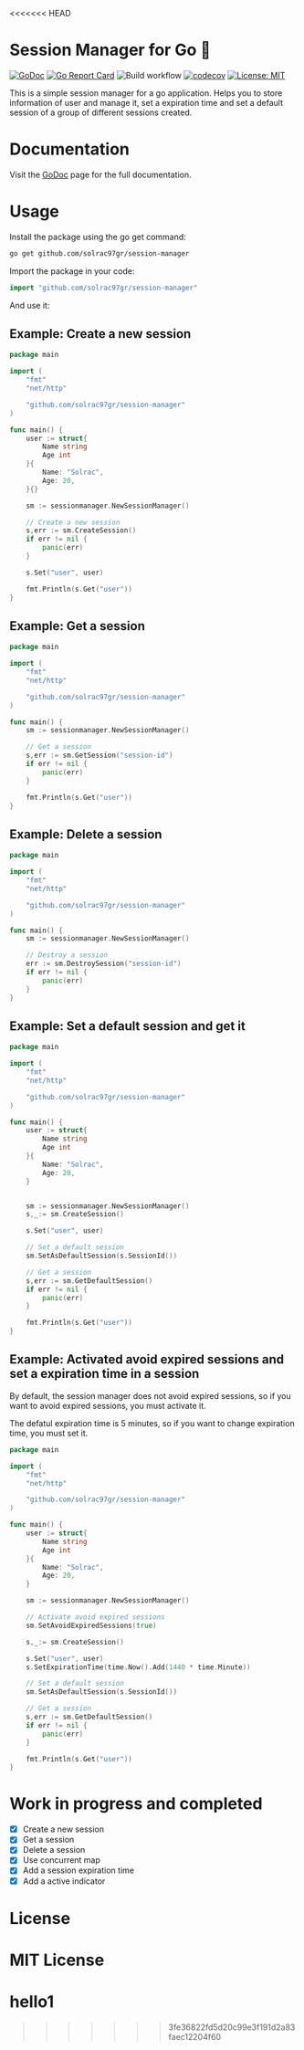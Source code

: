 <<<<<<< HEAD
# Session Manager for Go 📂
[![GoDoc](https://godoc.org/github.com/solrac97gr/session-manager?status.svg)](https://godoc.org/github.com/solrac97gr/session-manager)
[![Go Report Card](https://goreportcard.com/badge/github.com/solrac97gr/session-manager)](https://goreportcard.com/report/github.com/solrac97gr/session-manager)
![Build workflow](https://github.com/solrac97gr/session-manager/actions/workflows/workflows.yml/badge.svg)
[![codecov](https://codecov.io/gh/solrac97gr/session-manager/branch/main/graph/badge.svg)](https://codecov.io/gh/solrac97gr/session-manager)
[![License: MIT](https://img.shields.io/badge/License-MIT-yellow.svg)](https://opensource.org/licenses/MIT)

This is a simple session manager for a go application. Helps you to store information of user and manage it, set a expiration time and set a default session of a group of different sessions created.

# Documentation

Visit the [GoDoc](https://godoc.org/github.com/solrac97gr/session-manager) page for the full documentation.



# Usage

Install the package using the go get command:

```bash
go get github.com/solrac97gr/session-manager
```

Import the package in your code:

```go
import "github.com/solrac97gr/session-manager"
```

And use it:

## Example: Create a new session
```go
package main

import (
    "fmt"
    "net/http"

    "github.com/solrac97gr/session-manager"
)

func main() {
    user := struct{
        Name string
        Age int
    }{
        Name: "Solrac",
        Age: 20,
    }{}

    sm := sessionmanager.NewSessionManager()

    // Create a new session
    s,err := sm.CreateSession()
    if err != nil {
        panic(err)
    }

    s.Set("user", user)

    fmt.Println(s.Get("user"))
}
```

## Example: Get a session
```go
package main

import (
    "fmt"
    "net/http"

    "github.com/solrac97gr/session-manager"
)

func main() {
    sm := sessionmanager.NewSessionManager()

    // Get a session
    s,err := sm.GetSession("session-id")
    if err != nil {
        panic(err)
    }

    fmt.Println(s.Get("user"))
}
```
## Example: Delete a session
```go
package main

import (
    "fmt"
    "net/http"

    "github.com/solrac97gr/session-manager"
)

func main() {
    sm := sessionmanager.NewSessionManager()

    // Destroy a session
    err := sm.DestroySession("session-id")
    if err != nil {
        panic(err)
    }
}
```
## Example: Set a default session and get it
```go
package main

import (
    "fmt"
    "net/http"

    "github.com/solrac97gr/session-manager"
)

func main() {
    user := struct{
        Name string
        Age int
    }{
        Name: "Solrac",
        Age: 20,
    }


    sm := sessionmanager.NewSessionManager()
    s,_:= sm.CreateSession()

    s.Set("user", user)

    // Set a default session
    sm.SetAsDefaultSession(s.SessionId())

    // Get a session
    s,err := sm.GetDefaultSession()
    if err != nil {
        panic(err)
    }

    fmt.Println(s.Get("user"))
}
```

## Example: Activated avoid expired sessions and set a expiration time in a session

By default, the session manager does not avoid expired sessions, so if you want to avoid expired sessions, you must activate it.

The defatul expiration time is 5 minutes, so if you want to change expiration time, you must set it.

```go
package main

import (
    "fmt"
    "net/http"

    "github.com/solrac97gr/session-manager"
)

func main() {
    user := struct{
        Name string
        Age int
    }{
        Name: "Solrac",
        Age: 20,
    }

    sm := sessionmanager.NewSessionManager()

    // Activate avoid expired sessions
    sm.SetAvoidExpiredSessions(true)

    s,_:= sm.CreateSession()

    s.Set("user", user)
    s.SetExpirationTime(time.Now().Add(1440 * time.Minute))

    // Set a default session
    sm.SetAsDefaultSession(s.SessionId())

    // Get a session
    s,err := sm.GetDefaultSession()
    if err != nil {
        panic(err)
    }

    fmt.Println(s.Get("user"))
}
```


# Work in progress and completed
- [x] Create a new session
- [x] Get a session
- [x] Delete a session
- [x] Use concurrent map
- [x] Add a session expiration time
- [x] Add a active indicator

# License
MIT License
=======
# hello1
>>>>>>> 3fe36822fd5d20c99e3f191d2a83faec12204f60

